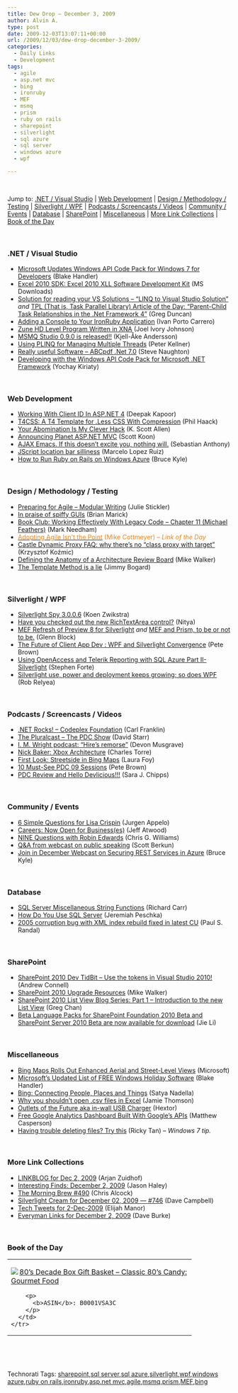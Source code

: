 ```yaml
---
title: Dew Drop – December 3, 2009
author: Alvin A.
type: post
date: 2009-12-03T13:07:11+00:00
url: /2009/12/03/dew-drop-december-3-2009/
categories:
  - Daily Links
  - Development
tags:
  - agile
  - asp.net mvc
  - bing
  - ironruby
  - MEF
  - msmq
  - prism
  - ruby on rails
  - sharepoint
  - silverlight
  - sql azure
  - sql server
  - windows azure
  - wpf

---
```

&#160;

Jump to: [.NET / Visual Studio][1] | [Web Development][2] | [Design / Methodology / Testing][3] | [Silverlight / WPF][4] | [Podcasts / Screencasts / Videos][5] | [Community / Events][6] | [Database][7] | [SharePoint][8] | [Miscellaneous][9] | [More Link Collections][10] | [Book of the Day][11] 

&#160;

### <a name="dotnet"></a>.NET / Visual Studio

  * [Microsoft Updates Windows API Code Pack for Windows 7 for Developers][12] (Blake Handler)
  * [Excel 2010 SDK: Excel 2010 XLL Software Development Kit][13] (MS Downloads)
  * [Solution for reading your VS Solutions &#8211; “LINQ to Visual Studio Solution”][14] _and_&#160;[TPL (That is, Task Parallel Library) Article of the Day: “Parent-Child Task Relationships in the .Net Framework 4”][15] (Greg Duncan)
  * [Adding a Console to Your IronRuby Application][16] (Ivan Porto Carrero)
  * [Zune HD Level Program Written in XNA][17] (Joel Ivory Johnson)
  * [MSMQ Studio 0.9.0 is released!!][18] (Kjell-Åke Andersson)
  * [Using PLINQ for Managing Multiple Threads][19] (Peter Kellner)
  * [Really useful Software – ABCpdf .Net 7.0][20] (Steve Naughton)
  * [Developing with the Windows API Code Pack for Microsoft .NET Framework][21] (Yochay Kiriaty)

&#160;

### <a name="web"></a>Web Development

  * [Working With Client ID In ASP.NET 4][22] (Deepak Kapoor)
  * [T4CSS: A T4 Template for .Less CSS With Compression][23] (Phil Haack)
  * [Your Abomination Is My Clever Hack][24] (K. Scott Allen)
  * [Announcing Planet ASP.NET MVC][25] (Scott Koon)
  * [AJAX Emacs. If this doesn&#8217;t excite you, nothing will.][26] (Sebastian Anthony)
  * [JScript location bar silliness][27] (Marcelo Lopez Ruiz)
  * [How to Run Ruby on Rails on Windows Azure][28] (Bruce Kyle)

&#160;

### <a name="design"></a>Design / Methodology / Testing

  * [Preparing for Agile – Modular Writing][29] (Julie Stickler)
  * [In praise of spiffy GUIs][30] (Brian Marick)
  * [Book Club: Working Effectively With Legacy Code – Chapter 11 (Michael Feathers)][31] (Mark Needham)
  * [<font color="#ff8000">Adopting Agile Isn&#8217;t the Point</font>][32] <font color="#ff8000">(Mike Cottmeyer) <em>– Link of the Day</em></font>
  * [Castle Dynamic Proxy FAQ: why there’s no “class proxy with target”][33] (Krzysztof Koźmic)
  * [Defining the Anatomy of a Architecture Review Board][34] (Mike Walker)
  * [The Template Method is a lie][35] (Jimmy Bogard)

&#160;

### <a name="silverlight"></a>Silverlight / WPF

  * [Silverlight Spy 3.0.0.6][36] (Koen Zwikstra)
  * [Have you checked out the new RichTextArea control?][37] (Nitya)
  * [MEF Refresh of Preview 8 for Silverlight][38] _and_&#160;[MEF and Prism, to be or not to be.][39] (Glenn Block)
  * [The Future of Client App Dev : WPF and Silverlight Convergence][40] (Pete Brown)
  * [Using OpenAccess and Telerik Reporting with SQL Azure Part II-Silverlight][41] (Stephen Forte)
  * [Silverlight use, power and deployment keeps growing; so does WPF][42] (Rob Relyea)

&#160;

### <a name="podcasts"></a>Podcasts / Screencasts / Videos

  * [.NET Rocks! &#8211; Codeplex Foundation][43] (Carl Franklin)
  * [The Pluralcast &#8211; The PDC Show][44] (David Starr)
  * [I. M. Wright podcast: “Hire’s remorse”][45] (Devon Musgrave)
  * [Nick Baker: Xbox Architecture][46] (Charles Torre)
  * [First Look: Streetside in Bing Maps][47] (Laura Foy)
  * [10 Must-See PDC 09 Sessions][48] (Pete Brown)
  * [PDC Review and Hello Devlicious!!!][49] (Sara J. Chipps)

&#160;

### <a name="events"></a>Community / Events

  * [6 Simple Questions for Lisa Crispin][50] (Jurgen Appelo)
  * [Careers: Now Open for Business(es)][51] (Jeff Atwood)
  * [NINE Questions with Robin Edwards][52] (Chris G. Williams)
  * [Q&A from webcast on public speaking][53] (Scott Berkun)
  * [Join in December Webcast on Securing REST Services in Azure][54] (Bruce Kyle)

&#160;

### <a name="db"></a>Database

  * [SQL Server Miscellaneous String Functions][55] (Richard Carr)
  * [How Do You Use SQL Server][56] (Jeremiah Peschka)
  * [2005 corruption bug with XML index rebuild fixed in latest CU][57] (Paul S. Randal)

&#160;

### <a name="sp"></a>SharePoint

  * [SharePoint 2010 Dev TidBit – Use the tokens in Visual Studio 2010!][58] (Andrew Connell)
  * [SharePoint 2010 Upgrade Resources][59] (Mike Walker)
  * [SharePoint 2010 List View Blog Series: Part 1 – Introduction to the new List View][60] (Greg Chan)
  * [Beta Language Packs for SharePoint Foundation 2010 Beta and SharePoint Server 2010 Beta are now available for download][61] (Jie Li)

&#160;

### <a name="misc"></a>Miscellaneous

  * [Bing Maps Rolls Out Enhanced Aerial and Street-Level Views][62] (Microsoft)
  * [Microsoft&#8217;s Updated List of FREE Windows Holiday Software][63] (Blake Handler)
  * [Bing: Connecting People, Places and Things][64] (Satya Nadella)
  * [Why you shouldn&#8217;t open .csv files in Excel][65] (Jamie Thomson)
  * [Outlets of the Future aka in-wall USB Charger][66] (Hextor)
  * [Free Google Analytics Dashboard Built With Google’s APIs][67] (Matthew Casperson)
  * [Having trouble deleting files? Try this][68] (Ricky Tan) _– Windows 7 tip._

&#160;

### <a name="links"></a>More Link Collections

  * [LINKBLOG for Dec 2, 2009][69] (Arjan Zuidhof)
  * [Interesting Finds: December 2, 2009][70] (Jason Haley)
  * [The Morning Brew #490][71] (Chris Alcock)
  * [Silverlight Cream for December 02, 2009 &#8212; #746][72] (Dave Campbell)
  * [Tech Tweets for 2-Dec-2009][73] (Elijah Manor)
  * [Everyman Links for December 2, 2009][74] (Dave Burke)

&#160;

### <a name="book"></a><strike>Book</strike> of the Day

<div style="padding-bottom: 0px; margin: 0px; padding-left: 0px; padding-right: 0px; display: inline; float: none; padding-top: 0px" id="scid:7dc1bd33-94bd-46fd-a20b-0131235bcd47:7affc6cd-05e8-418d-b6b6-c82c43f88687" class="wlWriterSmartContent">
  <table cellspacing="0" cellpadding="2" width="400" border="0" unselectable="on">
    <tr>
      <td valign="top" width="400">
        <p>
          <a title="80's Decade Box Gift Basket - Classic 80's Candy: Gourmet Food" href="http://www.amazon.com/exec/obidos/ASIN/B0001VSA3C/alvinashcraft-20"><img data-recalc-dims="1" decoding="async" src="https://i0.wp.com/images.amazon.com/images/P/B0001VSA3C.01.MZZZZZZZ.jpg?w=660" border="0" align="left" style="float:left" />80&#8217;s Decade Box Gift Basket &#8211; Classic 80&#8217;s Candy: Gourmet Food</a>
        </p>
        
        <p>
          <b>ASIN</b>: B0001VSA3C
        </p>
      </td>
    </tr>
  </table>
</div>

&#160;

<div style="padding-bottom: 0px; margin: 0px; padding-left: 0px; padding-right: 0px; display: inline; float: none; padding-top: 0px" id="scid:C16BAC14-9A3D-4c50-9394-FBFEF7A93539:75cdbbcd-b5be-463b-8050-67a379d908ea" class="wlWriterSmartContent">
  <!--dotnetkickit-->
</div>

&#160;

<div style="padding-bottom: 0px; margin: 0px; padding-left: 0px; padding-right: 0px; display: inline; float: none; padding-top: 0px" id="scid:0767317B-992E-4b12-91E0-4F059A8CECA8:d5b0beb2-7191-41de-be18-65ec944d824b" class="wlWriterSmartContent">
  Technorati Tags: <a href="http://technorati.com/tags/sharepoint" rel="tag">sharepoint</a>,<a href="http://technorati.com/tags/sql+server" rel="tag">sql server</a>,<a href="http://technorati.com/tags/sql+azure" rel="tag">sql azure</a>,<a href="http://technorati.com/tags/silverlight" rel="tag">silverlight</a>,<a href="http://technorati.com/tags/wpf" rel="tag">wpf</a>,<a href="http://technorati.com/tags/windows+azure" rel="tag">windows azure</a>,<a href="http://technorati.com/tags/ruby+on+rails" rel="tag">ruby on rails</a>,<a href="http://technorati.com/tags/ironruby" rel="tag">ironruby</a>,<a href="http://technorati.com/tags/asp.net+mvc" rel="tag">asp.net mvc</a>,<a href="http://technorati.com/tags/agile" rel="tag">agile</a>,<a href="http://technorati.com/tags/msmq" rel="tag">msmq</a>,<a href="http://technorati.com/tags/prism" rel="tag">prism</a>,<a href="http://technorati.com/tags/MEF" rel="tag">MEF</a>,<a href="http://technorati.com/tags/bing" rel="tag">bing</a>
</div>

<div class="wlWriterHeaderFooter" style="margin:0px; padding:0px 0px 0px 0px;">
  <p>
    <br /> </div>

 [1]: https://morningdew-bpc6g3a0fgaxdxcu.eastus2-01.azurewebsites.net/#dotnet
 [2]: https://morningdew-bpc6g3a0fgaxdxcu.eastus2-01.azurewebsites.net/#web
 [3]: https://morningdew-bpc6g3a0fgaxdxcu.eastus2-01.azurewebsites.net/#design
 [4]: https://morningdew-bpc6g3a0fgaxdxcu.eastus2-01.azurewebsites.net/#silverlight
 [5]: https://morningdew-bpc6g3a0fgaxdxcu.eastus2-01.azurewebsites.net/#podcasts
 [6]: https://morningdew-bpc6g3a0fgaxdxcu.eastus2-01.azurewebsites.net/#events
 [7]: https://morningdew-bpc6g3a0fgaxdxcu.eastus2-01.azurewebsites.net/#db
 [8]: https://morningdew-bpc6g3a0fgaxdxcu.eastus2-01.azurewebsites.net/#sp
 [9]: https://morningdew-bpc6g3a0fgaxdxcu.eastus2-01.azurewebsites.net/#misc
 [10]: https://morningdew-bpc6g3a0fgaxdxcu.eastus2-01.azurewebsites.net/#links
 [11]: https://morningdew-bpc6g3a0fgaxdxcu.eastus2-01.azurewebsites.net/#book
 [12]: http://bhandler.spaces.live.com/Blog/cns!70F64BC910C9F7F3!7194.entry
 [13]: http://feedproxy.google.com/~r/MicrosoftDownloadCenter/~3/bKUCcEvgA0w/details.aspx
 [14]: http://coolthingoftheday.blogspot.com/2009/12/solution-for-reading-your-vs-solutions.html
 [15]: http://coolthingoftheday.blogspot.com/2009/12/tpl-that-is-task-parallel-library.html
 [16]: http://feeds.dzone.com/~r/zones/dotnet/~3/tIL_HiEM0Ic/adding-console-your-ironruby
 [17]: http://www.codeproject.com/KB/game/XNALevel.aspx
 [18]: http://www.geekproject.com/showTopic.aspx?id=116
 [19]: http://feedproxy.google.com/~r/Peterkellnernet/~3/Ye9xCm_TMOY/
 [20]: http://csharpbits.notaclue.net/2009/12/really-useful-software-abcpdf-net-70.html
 [21]: http://windowsteamblog.com/blogs/developers/archive/2009/12/02/developing-with-the-windows-api-code-pack-for-microsoft-net-framework.aspx
 [22]: http://www.onedotnetway.com/working-with-client-id-in-asp-net-4/
 [23]: http://haacked.com/archive/2009/12/02/t4-template-for-less-css.aspx
 [24]: http://odetocode.com/Blogs/scott/archive/2009/11/30/your-abomination-is-my-clever-hack.aspx
 [25]: http://www.lazycoder.com/weblog/2009/12/02/announcing-planet-asp-net-mvc/
 [26]: http://www.pheedcontent.com/click.phdo?i=ead6b24e06825549061ebe7a6bb097c4
 [27]: http://blogs.msdn.com/marcelolr/archive/2009/12/02/jscript-location-bar-silliness.aspx
 [28]: http://blogs.msdn.com/usisvde/archive/2009/12/03/how-to-run-ruby-on-rails-on-windows-azure.aspx
 [29]: http://heratech.wordpress.com/2009/12/02/preparing-for-agile-modular-writing/
 [30]: http://www.exampler.com/blog/2009/12/02/in-praise-of-spiffy-guis-2/
 [31]: http://feedproxy.google.com/~r/MarkNeedham/~3/GxQ2bN5xdsY/
 [32]: http://feedproxy.google.com/~r/LeadingAgile/~3/VsaKlimELrA/adopting-agile-isnt-point.html
 [33]: http://feedproxy.google.com/~r/Devlicious/~3/-DkoQvYDC2g/castle-dynamic-proxy-faq-why-there-s-no-class-proxy-with-target.aspx
 [34]: http://feedproxy.google.com/~r/MikeWalker/~3/wCV4c0H-VCE/defining-the-anatomy-of-a-architecture-review-board.html
 [35]: http://feedproxy.google.com/~r/LosTechies/~3/kVr66ysBv88/the-template-method-is-a-lie.aspx
 [36]: http://firstfloorsoftware.com/blog/silverlight-spy-3-0-0-6/
 [37]: http://blogs.msdn.com/silverlight_sdk/archive/2009/12/03/have-you-checked-out-the-new-richtextarea-control.aspx
 [38]: http://codebetter.com/blogs/glenn.block/archive/2009/12/02/mef-refresh-of-preview-8-for-silverlight.aspx
 [39]: http://codebetter.com/blogs/glenn.block/archive/2009/12/02/mef-and-prism-to-be-or-not-to-be.aspx
 [40]: http://feeds.dzone.com/~r/zones/dotnet/~3/aSBwe1fgz1o/future-client-app-dev-wpf-and
 [41]: http://feedproxy.google.com/~r/StephenFortesBlog/~3/MKq3JXpQV70/PermaLink,guid,e0f4b843-ed75-46b7-9fc5-8d788e3589c8.aspx
 [42]: http://blogs.windowsclient.net/rob_relyea/archive/2009/12/02/silverlight-use-power-and-deployment-keeps-growing-so-does-wpf.aspx
 [43]: http://www.dotnetrocks.com/default.aspx?ShowNum=504
 [44]: http://www.pluralsight.com/community/blogs/pluralcast/archive/2009/12/02/the-pdc-show.aspx
 [45]: http://blogs.msdn.com/microsoft_press/archive/2009/12/02/i-m-wright-podcast-hire-s-remorse.aspx
 [46]: http://channel9.msdn.com/shows/Behind+The+Code/Nick-Baker-Xbox-Architecture/
 [47]: http://channel9.msdn.com/posts/LauraFoy/First-Look-Streetside-in-Bing-Maps/
 [48]: http://feedproxy.google.com/~r/PeteBrown/~3/1_-KJcM64Gc/10-Must_2D00_See-PDC-09-Sessions.aspx
 [49]: http://girldeveloper.com/some-junk/pdc-review-and-hello-devlicious/
 [50]: http://feedproxy.google.com/~r/noop/~3/jk79baacbto/6-simple-questions-for-lisa-crispin.html
 [51]: http://blog.stackoverflow.com/2009/12/careers-now-open-for-businesses/
 [52]: http://ninequestions.net/archive/2009/12/02/nine-questions-with-robin-edwards.aspx
 [53]: http://www.scottberkun.com/blog/2009/qa-from-webcast/
 [54]: http://blogs.msdn.com/usisvde/archive/2009/12/02/join-in-december-webcast-on-securing-rest-services-in-azure.aspx
 [55]: http://feedproxy.google.com/~r/BlackwaspLatestAdditions/~3/08wTKXtwx6M/SQLMiscStringFunctions.aspx
 [56]: http://feedproxy.google.com/~r/facility9/~3/XiCDKPEryBg/how-do-you-use-sql-server
 [57]: http://www.sqlskills.com/BLOGS/PAUL/post.aspx?id=7a430a15-8e5e-442b-bd31-2c7d0096a8e3
 [58]: http://feedproxy.google.com/~r/AndrewConnell/~3/7YGdmJOBNuY/sharepoint-2010-dev-tidbit-use-the-tokens-in-visual.aspx
 [59]: http://feedproxy.google.com/~r/MikeWalker/~3/V_igjyUKU0I/sharepoint-2010-upgrade-resources.html
 [60]: http://feedproxy.google.com/~r/sharepointteamblog/~3/IUpklEks100/sharepoint-2010-list-view-blog-series-part-1-introduction-to-the-new-list-view.aspx
 [61]: http://feedproxy.google.com/~r/sharepointteamblog/~3/6OOag9BXGfw/beta-language-packs-for-sharepoint-foundation-2010-beta-and-sharepoint-server-2010-beta-are-now-available-for-download.aspx
 [62]: http://www.microsoft.com/presspass/features/2009/dec09/12-02BingMapUpdates.mspx?rss_fdn=Top%20Stories
 [63]: http://bhandler.spaces.live.com/Blog/cns!70F64BC910C9F7F3!7199.entry
 [64]: http://www.bing.com/community/blogs/search/archive/2009/12/02/bing-maps-connecting-people-places-and-things.aspx
 [65]: http://feedproxy.google.com/~r/jamiet/~3/kOFBwx9pkJA/why-you-shouldn-t-open-csv-files-in-excel.aspx
 [66]: http://www.instructables.com/id/Outlets-of-the-Future-aka-in-wall-USB-Charger/
 [67]: http://feedproxy.google.com/~r/ProgrammableWeb/~3/BCLOs52HEHk/
 [68]: http://blogs.msdn.com/rickyt/archive/2009/12/02/having-trouble-deleting-files-try-this.aspx
 [69]: http://feedproxy.google.com/~r/ArjansWorld/~3/uHxKS4en3Ro/
 [70]: http://jasonhaley.com/blog/post.aspx?id=772f1285-d1ab-4bae-873d-5e6c71cabb64
 [71]: http://feedproxy.google.com/~r/ReflectivePerspective/~3/IiM76pVUwpo/
 [72]: http://geekswithblogs.net/WynApseTechnicalMusings/archive/2009/12/02/136660.aspx
 [73]: http://elijahmanor.com/webdevdotnet/post.aspx?id=3c8a5960-0089-43c6-8d5f-2a854fbcfa22
 [74]: http://feedproxy.google.com/~r/DaveBurke/~3/xNeAa8Xr7Jc/post.aspx